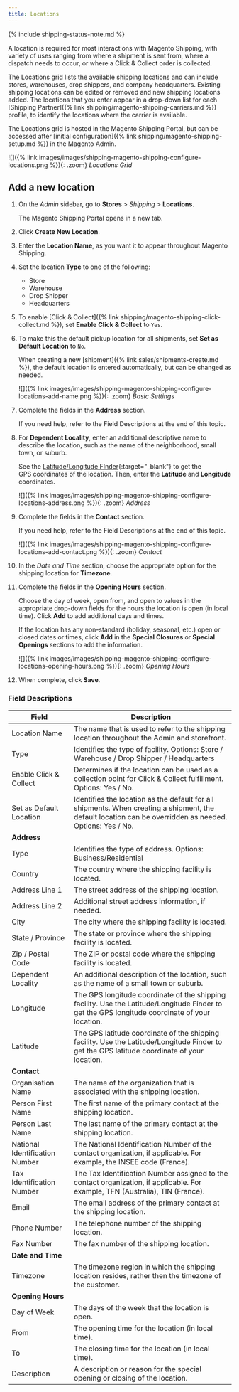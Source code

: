 ```yaml
---
title: Locations
---
```


{% include shipping-status-note.md %}

A location is required for most interactions with Magento Shipping, with variety of uses ranging from where a shipment is sent from, where a dispatch needs to occur, or where a Click & Collect order is collected.

The Locations grid lists the available shipping locations and can include stores, warehouses, drop shippers, and company headquarters. Existing shipping locations can be edited or removed and new shipping locations added. The locations that you enter appear in a drop-down list for each [Shipping Partner]({% link shipping/magento-shipping-carriers.md %}) profile, to identify the locations where the carrier is available.

The Locations grid is hosted in the Magento Shipping Portal, but can be accessed after [initial configuration]({% link shipping/magento-shipping-setup.md %}) in the Magento Admin.

![]({% link images/images/shipping-magento-shipping-configure-locations.png %}){: .zoom}
_Locations Grid_

## Add a new location

1. On the _Admin_ sidebar, go to **Stores** > _Shipping_ > **Locations**.

   The Magento Shipping Portal opens in a new tab.

1. Click **Create New Location**.

1. Enter the **Location Name**, as you want it to appear throughout Magento Shipping.

1. Set the location **Type** to one of the following:

   - Store
   - Warehouse
   - Drop Shipper
   - Headquarters

1. To enable [Click & Collect]({% link shipping/magento-shipping-click-collect.md %}), set **Enable Click & Collect** to `Yes`.

1. To make this the default pickup location for all shipments, set **Set as Default Location** to `No`.

   When creating a new [shipment]({% link sales/shipments-create.md %}), the default location is entered automatically, but can be changed as needed.

   ![]({% link images/images/shipping-magento-shipping-configure-locations-add-name.png %}){: .zoom}
   _Basic Settings_

1. Complete the fields in the **Address** section.

   If you need help, refer to the Field Descriptions at the end of this topic.

1. For **Dependent Locality**, enter an additional descriptive name to describe the location, such as the name of the neighborhood, small town, or suburb.

   See the [Latitude/Longitude FInder][1]{:target="_blank"} to get the GPS coordinates of the location. Then, enter the **Latitude** and **Longitude** coordinates.

   ![]({% link images/images/shipping-magento-shipping-configure-locations-address.png %}){: .zoom}
   _Address_

1. Complete the fields in the **Contact** section.

   If you need help, refer to the Field Descriptions at the end of this topic.

   ![]({% link images/images/shipping-magento-shipping-configure-locations-add-contact.png %}){: .zoom}
   _Contact_

1. In the _Date and Time_ section, choose the appropriate option for the shipping location for **Timezone**.

1. Complete the fields in the **Opening Hours** section.

   Choose the day of week, open from, and open to values in the appropriate drop-down fields for the hours the location is open (in local time). Click **Add** to add additional days and times.

   If the location has any non-standard (holiday, seasonal, etc.) open or closed dates or times, click **Add** in the **Special Closures** or **Special Openings** sections to add the information.

   ![]({% link images/images/shipping-magento-shipping-configure-locations-opening-hours.png %}){: .zoom}
   _Opening Hours_

1. When complete, click **Save**.

### Field Descriptions

|Field|Description|
|--- |--- |
|Location Name|The name that is used to refer to the shipping location throughout the Admin and storefront.|
|Type|Identifies the type of facility. Options: Store / Warehouse / Drop Shipper / Headquarters|
|Enable Click & Collect|Determines if the location can be used as a collection point for Click & Collect fulfillment. Options: Yes / No.|
|Set as Default Location|Identifies the location as the default for all shipments. When creating a shipment, the default location can be overridden as needed. Options: Yes / No.|
|**Address**||
|Type|Identifies the type of address. Options: Business/Residential|
|Country|The country where the shipping facility is located.|
|Address Line 1|The street address of the shipping location.|
|Address Line 2|Additional street address information, if needed.|
|City|The city where the shipping facility is located.|
|State / Province|The state or province where the shipping facility is located.|
|Zip / Postal Code|The ZIP or postal code where the shipping facility is located.|
|Dependent Locality|An additional description of the location, such as the name of a small town or suburb.|
|Longitude|The GPS longitude coordinate of the shipping facility. Use the Latitude/Longitude Finder to get the GPS longitude coordinate of your location.|
|Latitude|The GPS latitude coordinate of the shipping facility. Use the Latitude/Longitude Finder to get the GPS latitude coordinate of your location.|
|**Contact**||
|Organisation Name|The name of the organization that is associated with the shipping location.|
|Person First Name|The first name of the primary contact at the shipping location.|
|Person Last Name|The last name of the primary contact at the shipping location.|
|National Identification Number|The National Identification Number of the contact organization, if applicable. For example, the INSEE code (France).|
|Tax Identification Number|The Tax Identification Number assigned to the contact organization, if applicable. For example, TFN (Australia), TIN (France).|
|Email|The email address of the primary contact at the shipping location.|
|Phone Number|The telephone number of the shipping location.|
|Fax Number|The fax number of the shipping location.|
|**Date and Time**||
|Timezone|The timezone region in which the shipping location resides, rather then the timezone of the customer.|
|**Opening Hours**||
|Day of Week|The days of the week that the location is open.|
|From|The opening time for the location (in local time).|
|To|The closing time for the location (in local time).|
|Description|A description or reason for the special opening or closing of the location.|

[1]: https://mynasadata.larc.nasa.gov/latitudelongitude-finder/
